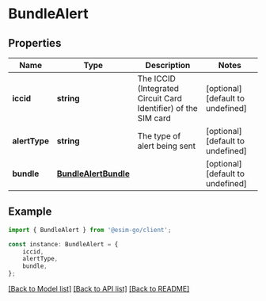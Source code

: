 # BundleAlert


## Properties

Name | Type | Description | Notes
------------ | ------------- | ------------- | -------------
**iccid** | **string** | The ICCID (Integrated Circuit Card Identifier) of the SIM card | [optional] [default to undefined]
**alertType** | **string** | The type of alert being sent | [optional] [default to undefined]
**bundle** | [**BundleAlertBundle**](BundleAlertBundle.md) |  | [optional] [default to undefined]

## Example

```typescript
import { BundleAlert } from '@esim-go/client';

const instance: BundleAlert = {
    iccid,
    alertType,
    bundle,
};
```

[[Back to Model list]](../README.md#documentation-for-models) [[Back to API list]](../README.md#documentation-for-api-endpoints) [[Back to README]](../README.md)
